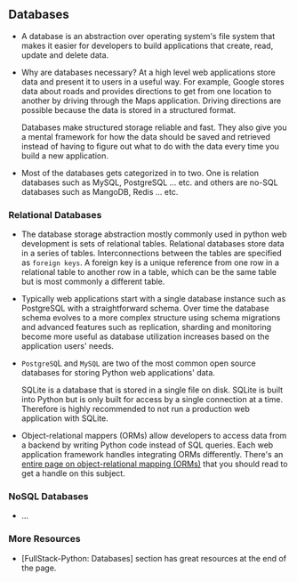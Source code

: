 ## Databases

- A database is an abstraction over operating system's file system that makes it easier for developers to build applications that create, read, update and delete data.

- Why are databases necessary? At a high level web applications store data and present it to users in a useful way. For example, Google stores data about roads and provides directions to get from one location to another by driving through the Maps application. Driving directions are possible because the data is stored in a structured format.

  Databases make structured storage reliable and fast. They also give you a mental framework for how the data should be saved and retrieved instead of having to figure out what to do with the data every time you build a new application.
  
- Most of the databases gets categorized in to two. One is relation databases such as MySQL, PostgreSQL ... etc. and others are no-SQL databases such as MangoDB, Redis ... etc.

### Relational Databases

- The database storage abstraction mostly commonly used in python web development is sets of relational tables. Relational databases store data in a series of tables. Interconnections between the tables are specified as `foreign keys`. A foreign key is a unique reference from one row in a relational table to another row in a table, which can be the same table but is most commonly a different table.

- Typically web applications start with a single database instance such as PostgreSQL with a straightforward schema. Over time the database schema evolves to a more complex structure using schema migrations and advanced features such as replication, sharding and monitoring become more useful as database utilization increases based on the application users' needs.

- `PostgreSQ`L and `MySQL` are two of the most common open source databases for storing Python web applications' data.
  
  SQLite is a database that is stored in a single file on disk. SQLite is built into Python but is only built for access by a single connection at a time. Therefore is highly recommended to not run a production web application with SQLite.
  
- Object-relational mappers (ORMs) allow developers to access data from a backend by writing Python code instead of SQL queries. Each web application framework handles integrating ORMs differently. There's an [entire page on object-relational mapping (ORMs)](https://www.fullstackpython.com/object-relational-mappers-orms.html) that you should read to get a handle on this subject.

### NoSQL Databases

- ...

### More Resources

- [FullStack-Python: Databases] section has great resources at the end of the page.
